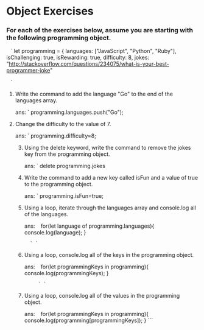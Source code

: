 # Object Exercises

### For each of the exercises below, assume you are starting   with the following programming object.


` ` `
    let programming = {
    languages: ["JavaScript", "Python", "Ruby"],
    isChallenging: true,
    isRewarding: true,
    difficulty: 8,
    jokes: "http://stackoverflow.com/questions/234075/what-is-your-best-programmer-joke"

` ` `

1. Write the command to add the language "Go" to the end of the languages array.
 
    ans: `  programming.languages.push("Go");

2. Change the difficulty to the value of 7.

    ans: ` programming.difficulty=8;

    3. Using the delete keyword, write the command to remove the jokes key from the programming object.

        ans: ` delete programming.jokes

    4. Write the command to add a new key called isFun and a value of true to the programming object.

        ans: ` programming.isFun=true;

    5. Using a loop, iterate through the languages array and console.log all of the languages.

        ans: ` `
                for(let language of programming.languages){
                    console.log(language);
             }
             
             ` `

    6. Using a loop, console.log all of the keys in the programming object.

        ans:  ` ` 
                for(let programmingKeys in programming){
                    console.log(programmingKeys);
                }

                ` `

    7. Using a loop, console.log all of the values in the programming object.

        ans: ` `
                for(let programmingKeys in programming){
                    console.log(programming[programmingKeys]);
                }
            ```